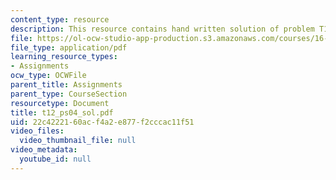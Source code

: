 ```yaml
---
content_type: resource
description: This resource contains hand written solution of problem T12.
file: https://ol-ocw-studio-app-production.s3.amazonaws.com/courses/16-01-unified-engineering-i-ii-iii-iv-fall-2005-spring-2006/22c4222160acf4a2e877f2cccac11f51_t12_ps04_sol.pdf
file_type: application/pdf
learning_resource_types:
- Assignments
ocw_type: OCWFile
parent_title: Assignments
parent_type: CourseSection
resourcetype: Document
title: t12_ps04_sol.pdf
uid: 22c42221-60ac-f4a2-e877-f2cccac11f51
video_files:
  video_thumbnail_file: null
video_metadata:
  youtube_id: null
---
```


